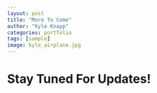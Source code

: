 ```yaml
---
layout: post
title: "More To Come"
author: "Kyle Knapp"
categories: portfolio
tags: [sample]
image: kyle_airplane.jpg
---
```


# Stay Tuned For Updates!